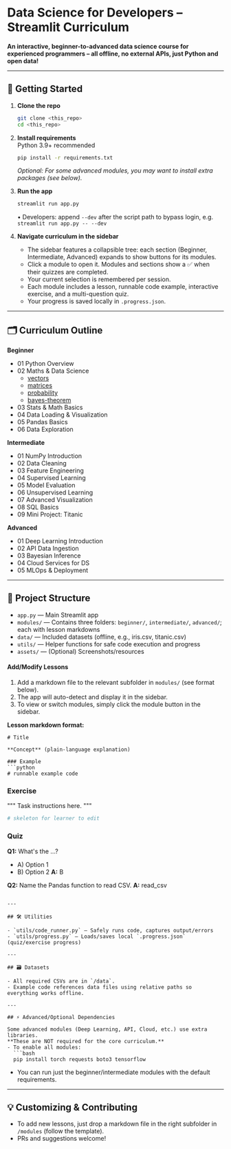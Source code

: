 # Data Science for Developers – Streamlit Curriculum

**An interactive, beginner-to-advanced data science course for experienced programmers – all offline, no external APIs, just Python and open data!**

---

## 🚀 Getting Started

1. **Clone the repo**  
   ```bash
   git clone <this_repo>
   cd <this_repo>
   ```

2. **Install requirements**  
   Python 3.9+ recommended  
   ```bash
   pip install -r requirements.txt
   ```
   *Optional: For some advanced modules, you may want to install extra packages (see below).*

3. **Run the app**  
   ```bash
   streamlit run app.py
   ```
   • Developers: append `--dev` after the script path to bypass login, e.g. `streamlit run app.py -- --dev`

4. **Navigate curriculum in the sidebar**  
   - The sidebar features a collapsible tree: each section (Beginner, Intermediate, Advanced) expands to show buttons for its modules.
   - Click a module to open it. Modules and sections show a ✅ when their quizzes are completed.
   - Your current selection is remembered per session.
   - Each module includes a lesson, runnable code example, interactive exercise, and a multi-question quiz.
   - Your progress is saved locally in `.progress.json`.

---

## 🗂️ Curriculum Outline

**Beginner**
- 01 Python Overview
- 02 Maths & Data Science
  - [vectors](modules/beginner/02_maths_for_data_science.md#basic-probability-concepts)
  - [matrices](modules/beginner/02_maths_for_data_science.md#conditional-probability)
  - [probability](modules/beginner/02_maths_for_data_science.md#basic-probability-concepts)
  - [bayes-theorem](modules/beginner/02_maths_for_data_science.md#bayes-theorem)
- 03 Stats & Math Basics
- 04 Data Loading & Visualization
- 05 Pandas Basics
- 06 Data Exploration

**Intermediate**
- 01 NumPy Introduction
- 02 Data Cleaning
- 03 Feature Engineering
- 04 Supervised Learning
- 05 Model Evaluation
- 06 Unsupervised Learning
- 07 Advanced Visualization
- 08 SQL Basics
- 09 Mini Project: Titanic

**Advanced**
- 01 Deep Learning Introduction
- 02 API Data Ingestion
- 03 Bayesian Inference
- 04 Cloud Services for DS
- 05 MLOps & Deployment

---

## 📁 Project Structure

- `app.py` — Main Streamlit app
- `modules/` — Contains three folders: `beginner/`, `intermediate/`, `advanced/`; each with lesson markdowns
- `data/` — Included datasets (offline, e.g., iris.csv, titanic.csv)
- `utils/` — Helper functions for safe code execution and progress
- `assets/` — (Optional) Screenshots/resources

#### Add/Modify Lessons

1. Add a markdown file to the relevant subfolder in `modules/` (see format below).
2. The app will auto-detect and display it in the sidebar.  
3. To view or switch modules, simply click the module button in the sidebar.

**Lesson markdown format:**

```
# Title

**Concept** (plain-language explanation)

### Example
```python
# runnable example code
```

### Exercise
"""
Task instructions here.
"""
```python
# skeleton for learner to edit
```

### Quiz
**Q1:** What's the ...?
- A) Option 1
- B) Option 2
**A:** B

**Q2:** Name the Pandas function to read CSV.
**A:** read_csv
```

---

## 🛠️ Utilities

- `utils/code_runner.py` — Safely runs code, captures output/errors
- `utils/progress.py` — Loads/saves local `.progress.json` (quiz/exercise progress)

---

## 🗃️ Datasets

- All required CSVs are in `/data`.
- Example code references data files using relative paths so everything works offline.

---

## ⚡ Advanced/Optional Dependencies

Some advanced modules (Deep Learning, API, Cloud, etc.) use extra libraries.
**These are NOT required for the core curriculum.**
- To enable all modules:  
  ```bash
  pip install torch requests boto3 tensorflow
  ```
- You can run just the beginner/intermediate modules with the default requirements.

---

## 💡 Customizing & Contributing

- To add new lessons, just drop a markdown file in the right subfolder in `/modules` (follow the template).
- PRs and suggestions welcome!